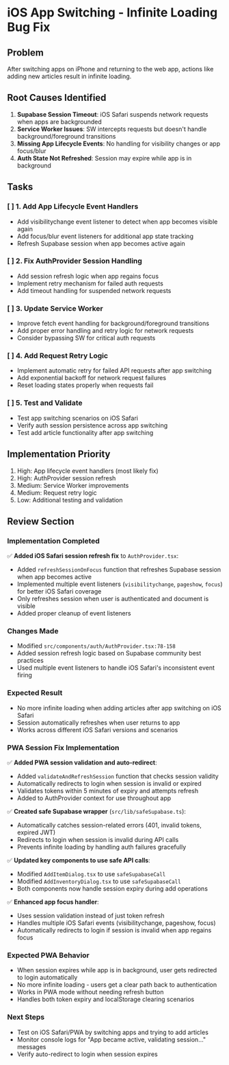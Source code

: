 # iOS App Switching - Infinite Loading Bug Fix

## Problem
After switching apps on iPhone and returning to the web app, actions like adding new articles result in infinite loading.

## Root Causes Identified
1. **Supabase Session Timeout**: iOS Safari suspends network requests when apps are backgrounded
2. **Service Worker Issues**: SW intercepts requests but doesn't handle background/foreground transitions
3. **Missing App Lifecycle Events**: No handling for visibility changes or app focus/blur
4. **Auth State Not Refreshed**: Session may expire while app is in background

## Tasks

### [ ] 1. Add App Lifecycle Event Handlers
- Add visibilitychange event listener to detect when app becomes visible again
- Add focus/blur event listeners for additional app state tracking
- Refresh Supabase session when app becomes active again

### [ ] 2. Fix AuthProvider Session Handling  
- Add session refresh logic when app regains focus
- Implement retry mechanism for failed auth requests
- Add timeout handling for suspended network requests

### [ ] 3. Update Service Worker
- Improve fetch event handling for background/foreground transitions
- Add proper error handling and retry logic for network requests
- Consider bypassing SW for critical auth requests

### [ ] 4. Add Request Retry Logic
- Implement automatic retry for failed API requests after app switching
- Add exponential backoff for network request failures
- Reset loading states properly when requests fail

### [ ] 5. Test and Validate
- Test app switching scenarios on iOS Safari
- Verify auth session persistence across app switching
- Test add article functionality after app switching

## Implementation Priority
1. High: App lifecycle event handlers (most likely fix)
2. High: AuthProvider session refresh 
3. Medium: Service Worker improvements
4. Medium: Request retry logic
5. Low: Additional testing and validation

## Review Section

### Implementation Completed
✅ **Added iOS Safari session refresh fix** to `AuthProvider.tsx`:
- Added `refreshSessionOnFocus` function that refreshes Supabase session when app becomes active
- Implemented multiple event listeners (`visibilitychange`, `pageshow`, `focus`) for better iOS Safari coverage
- Only refreshes session when user is authenticated and document is visible
- Added proper cleanup of event listeners

### Changes Made
- Modified `src/components/auth/AuthProvider.tsx:78-158`
- Added session refresh logic based on Supabase community best practices
- Used multiple event listeners to handle iOS Safari's inconsistent event firing

### Expected Result
- No more infinite loading when adding articles after app switching on iOS Safari
- Session automatically refreshes when user returns to app
- Works across different iOS Safari versions and scenarios

### PWA Session Fix Implementation
✅ **Added PWA session validation and auto-redirect**:
- Added `validateAndRefreshSession` function that checks session validity
- Automatically redirects to login when session is invalid or expired
- Validates tokens within 5 minutes of expiry and attempts refresh
- Added to AuthProvider context for use throughout app

✅ **Created safe Supabase wrapper** (`src/lib/safeSupabase.ts`):
- Automatically catches session-related errors (401, invalid tokens, expired JWT)
- Redirects to login when session is invalid during API calls
- Prevents infinite loading by handling auth failures gracefully

✅ **Updated key components to use safe API calls**:
- Modified `AddItemDialog.tsx` to use `safeSupabaseCall`
- Modified `AddInventoryDialog.tsx` to use `safeSupabaseCall`
- Both components now handle session expiry during add operations

✅ **Enhanced app focus handler**:
- Uses session validation instead of just token refresh
- Handles multiple iOS Safari events (visibilitychange, pageshow, focus)
- Automatically redirects to login if session is invalid when app regains focus

### Expected PWA Behavior
- When session expires while app is in background, user gets redirected to login automatically
- No more infinite loading - users get a clear path back to authentication
- Works in PWA mode without needing refresh button
- Handles both token expiry and localStorage clearing scenarios

### Next Steps
- Test on iOS Safari/PWA by switching apps and trying to add articles
- Monitor console logs for "App became active, validating session..." messages
- Verify auto-redirect to login when session expires